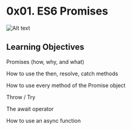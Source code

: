 # 0x01. ES6 Promises

![Alt text](https://s3.amazonaws.com/alx-intranet.hbtn.io/uploads/medias/2019/12/75862d67ca51a042003c.jpeg?X-Amz-Algorithm=AWS4-HMAC-SHA256&X-Amz-Credential=AKIARDDGGGOUSBVO6H7D%2F20240723%2Fus-east-1%2Fs3%2Faws4_request&X-Amz-Date=20240723T102643Z&X-Amz-Expires=86400&X-Amz-SignedHeaders=host&X-Amz-Signature=0e13e21bfd14cd4e52f5dabe3318b7ac846f4f115bff532e578c4c2d159cda82)
## Learning Objectives

Promises (how, why, and what)

How to use the then, resolve, catch methods

How to use every method of the Promise object

Throw / Try

The await operator

How to use an async function